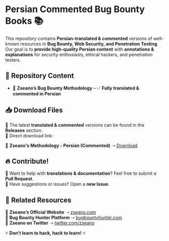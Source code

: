 # Persian Commented Bug Bounty Books 📚  

This repository contains **Persian-translated & commented** versions of well-known resources in **Bug Bounty, Web Security, and Penetration Testing**.  
Our goal is to **provide high-quality Persian content** with **annotations & explanations** for security enthusiasts, ethical hackers, and penetration testers.  

## 📌 Repository Content  
- 📖 **Zseano’s Bug Bounty Methodology** – ✅ **Fully translated & commented in Persian**  

## 📥 Download Files  
🔹 The latest **translated & commented** versions can be found in the **Releases** section.  
🔹 Direct download link:  

📌 **Zseano's Methodology - Persian (Commented)** ➝ [Download](https://github.com/Dissentix/BugBounty-Books-Farsi-Commented)  

## 🔥 Contribute!  
🔹 Want to help with **translations & documentation**? Feel free to submit a **Pull Request**.  
🔹 Have suggestions or issues? Open a **new Issue**.  

## 🔗 Related Resources  
📌 **Zseano’s Official Website** ➝ [zseano.com](https://zseano.com)  
📌 **Bug Bounty Hunter Platform** ➝ [bugbountyhunter.com](https://www.bugbountyhunter.com/)  
📌 **Zseano on Twitter** ➝ [twitter.com/zseano](https://twitter.com/zseano)   

⚡ **Don’t learn to hack, hack to learn!** ⚡  

